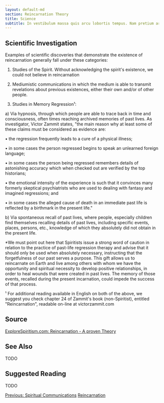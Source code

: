```yaml
---
layout: default-md
section: Reincarnation Theory
title: Science
subtitle: In vestibulum massa quis arcu lobortis tempus. Nam pretium arcu in odio vulputate luctus.
---
```


## Scientific Investigation

Examples of scientific discoveries that demonstrate the existence of reincarnation generally fall under these categories:

1) Studies of the Spirit.  Without acknowledging the spirit's existence, we could not believe in reincarnation

2) Mediumistic communications in which the medium is able to transmit revelations about previous existences, either their own and/or of other people.

3) Studies in Memory Regression¹:

a) Via hypnosis, through which people are able to trace back in time and consciousness, often times reaching archived memories of past lives.  As investigator, Victor Zammit states, "the main reason why at least some of these claims must be considered as evidence are: 

• the regression frequently leads to a cure of a physical illness;

• in some cases the person regressed begins to speak an unlearned foreign language;

• in some cases the person being regressed remembers details of astonishing accuracy which when checked out are verified by the top historians;

• the emotional intensity of the experience is such that it convinces many formerly skeptical psychiatrists who are used to dealing with fantasy and imagined regressions; and

• in some cases the alleged cause of death in an immediate past life is reflected by a birthmark in the present life." 
 

b) Via spontaneous recall of past lives, where people, especially children find themselves recalling details of past lives, including specific events, places, persons, etc., knowledge of which they absolutely did not obtain in the present life.


*We must point out here that Spiritists issue a strong word of caution in relation to the practice of past-life regression therapy and advise that it should only be used when absolutely necessary, instructing that the forgetfulness of our past serves a purpose.  This gift allows us to reincarnate on Earth and live among others with whom we have the opportunity and spiritual necessity to develop positive relationships, in order to heal wounds that were created in past lives. The memory of those events, recalled during the present incarnation, could impede the success of that process.

¹ For additional reading available in English on both of the above, we suggest you check chapter 24 of Zammit's book  (non-Spiritist), entitled "Reincarnation", readable on-line at victorzammit.com 


## Source
[ExploreSpiritism.com: Reincarnation - A proven Theory](http://file://www.explorespiritism.com/Philosophy_Reincarnation_Proven%20Theory_Intro.htm)


## See Also
TODO


## Suggested Reading
TODO




<a href="communications" class="button">Previous: Spiritual Communications</a>
<a href="../" class="button special">Reincarnation</a>
